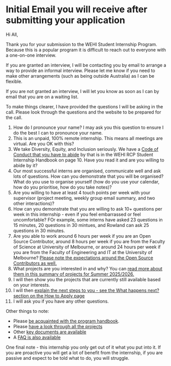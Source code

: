 # Initial Email you will receive after submitting your application 

Hi All,

Thank you for your submission to the WEHI Student Internship Program. Because this is a popular program it is difficult to reach out to everyone with a one-on-one interview.

If you are granted an interview, I will be contacting you by email to arrange a way to provide an informal interview. Please let me know if you need to make other arrangements (such as being outside Australia) as I can be flexible.

If you are not granted an interview, I will let you know as soon as I can by email that you are on a waiting list.

To make things clearer, I have provided the questions I will be asking in the call. Please look through the questions and the website to be prepared for the call. 

1. How do I pronounce your name? I may ask you this question to ensure I do the best I can to pronounce your name.
2. This is an unpaid, 100% remote internship. This means all meetings are virtual. Are you OK with this?
3. We take Diversity, Equity, and Inclusion seriously. We have a [Code of Conduct that you have to abide](code-of-conduct) by that is in the WEHI RCP Student Internship Handbook on page 10. Have you read it and are you willing to abide by it?
4. Our most successful interns are organised, communicate well and ask lots of questions. How can you demonstrate that you will be organised? What do you use to organise yourself (how do you use your calendar, how do you prioritise, how do you take notes)?
5. Are you willing to have at least 4 touch points per week with your supervisor (project meeting, weekly group email summary, and two other interactions)?
6. How can you demonstrate that you are willing to ask 10+ questions per week in this internship - even if you feel embarrassed or feel uncomfortable? FOr example, some interns have asked 23 questions in 15 minutes, 20 questions in 30 mintues, and Rowland can ask 25 questions in 30 minutes.
7. Are you able to work around 6 hours per week if you are an Open Source Contributor, around 8 hours per week if you are from the Faculty of Science at University of Melbourne, or around 24 hours per week if you are from the Faculty of Engineering and IT at the University of Melbourne? [Please note the expectations around the Open Source Contributors as well.](expectations_open_source_contributors)
8. What projects are you interested in and why? You can [read more about them in this summary of projects for Summer 2025/2026.](https://www.canva.com/design/DAG0zIczPN0/MiXn_0tJkDLvWYzn3WIIDA/view?utm_content=DAG0zIczPN0&utm_campaign=designshare&utm_medium=link2&utm_source=uniquelinks&utlId=h6dfc0bd5ba)
9. I will then show you the projects that are currently still available based on your interests.
10. I will then [explain the next steps to you - see the What happens next? section on the How to Apply page](how-to-apply)
11. I will ask you if you have any other questions. 


Other things to note:

- Please [be acquainted with the program handbook](https://doi.org/10.6084/m9.figshare.21259467). 
- Please [have a look through all the projects](https://wehi-researchcomputing.github.io/project-wikis)  
- Other [key documents are available](https://wehi-researchcomputing.github.io/students#key-documents-to-review-and-faq) 
- A [FAQ is also available](https://wehi-researchcomputing.github.io/faq) 

One final note - this internship you only get out of it what you put into it. If you are proactive you will get a lot of benefit from the internship, if you are passive and expect to be told what to do, you will struggle.
